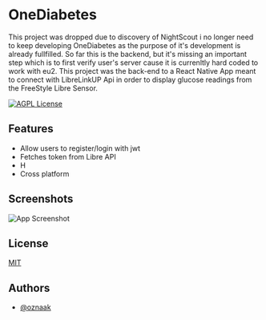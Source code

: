 
# OneDiabetes 
This project was dropped due to discovery of NightScout i no longer need to keep developing OneDiabetes as the purpose of it's development is already fullfilled.
So far this is the backend, but it's missing an important step which is to first verify user's server cause it is currenltly hard coded to work with eu2.
This project was the back-end to a React Native App meant to connect with LibreLinkUP Api in order to display glucose readings from the FreeStyle Libre Sensor.


[![AGPL License](https://img.shields.io/badge/license-AGPL-blue.svg)](/license.txt)


## Features

- Allow users to register/login with jwt
- Fetches token from Libre API
- H
- Cross platform


## Screenshots

![App Screenshot](https://via.placeholder.com/468x300?text=App+Screenshot+Here)


## License

[MIT](https://choosealicense.com/licenses/mit/)


## Authors

- [@oznaak](https://www.github.com/oznaak)

